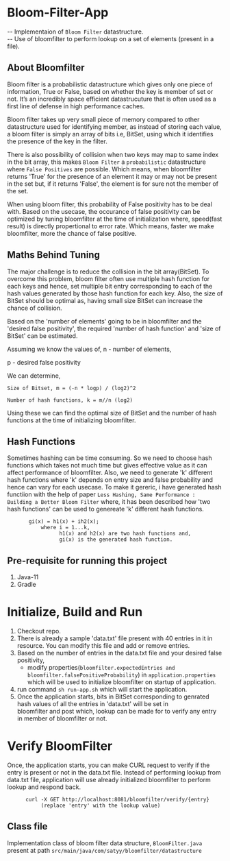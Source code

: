 # Bloom-Filter-App
-- Implementaion of `Bloom Filter` datastructure.  
-- Use of bloomfilter to perform lookup on a set of elements (present in a file).

## About Bloomfilter
Bloom filter is a probabilistic datastructure which gives only one piece of information, True or False, based on whether the key is member of set or not. It’s an incredibly space efficient datastrucuture that is often used as a first line of defense in high performance caches. 

Bloom filter takes up very small piece of memory compared to other datastructure used for identifying member, as instead of storing each value, a bloom filter is simply an array of bits i.e, BitSet, using which it identifies the presence of the key in the filter.

There is also possibility of collision when two keys may map to same index in the bit array, this makes `Bloom Filter` a `probabilistic` datastructure where `False Positives` are possible. Which means, when bloomfilter returns 'True' for the presence of an element it may or may not be present in the set but, if it returns 'False', the element is for sure not the member of the set.

When using bloom filter, this probability of False positivity has to be deal with. Based on the usecase, the occurance of false positivity can be optimized by tuning bloomfilter at the time of initialization where, speed(fast result) is directly propertional to error rate. Which means, faster we make bloomfilter, more the chance of false positive.

## Maths Behind Tuning

The major challenge is to reduce the collision in the bit array(BitSet). To overcome this problem, bloom filter often use multiple hash function for each keys and hence, set multiple bit entry corresponding to each of the hash values generated by those hash function for each key.
Also, the size of BitSet should be optimal as, having small size BitSet can increase the chance of collision.

Based on the 'number of elements' going to be in bloomfilter and the 'desired false positivity', the required 'number of hash function' and 'size of BitSet' can be estimated.

Assuming we know the values of, 
n - number of elements, 

p - desired false positivity

We can determine,
```
Size of Bitset, m = (-n * logp) / (log2)^2

Number of hash functions, k = m//n (log2)
```
Using these we can find the optimal size of BitSet and the number of hash functions at the time of initializing bloomfilter.

## Hash Functions

Sometimes hashing can be time consuming. So we need to choose hash functions which takes not much time but gives effective value as it can affect performance of bloomfilter. Also, we need to generate 'k' different hash functions where 'k' depends on entry size and false probability and hence can vary for each usecase.
To make it gereric, i have generated hash functiion with the help of paper `Less Hashing, Same Performance : Building a Better Bloom Filter` where, it has been described how 'two hash functions' can be used to genereate 'k' different hash functions.
 ```
        gi(x) = h1(x) + ih2(x);                 
            where i = 1...k,
                  h1(x) and h2(x) are two hash functions and,
                  gi(x) is the generated hash function.
 ```       
 
 ## Pre-requisite for running this project
 1. Java-11
 2. Gradle
 
 # Initialize, Build and Run
 1. Checkout repo.
 2. There is already a sample 'data.txt' file present with 40 entries in it in resource. You can modify this file and add or remove         entries.
 3. Based on the number of entries in the data.txt file and your desired false positivity, 
      - modify properties(`bloomfilter.expectedEntries and bloomfilter.falsePositiveProbability`) in `application.properties` which will         be used to initialize bloomfilter on startup of application.
 4. run command `sh run-app.sh` which will start the application.
 5. Once the application starts, bits in BitSet corresponding to genrated hash values of all the entries in 'data.txt' will be set in   
    bloomfilter and post which, lookup can be made for to verify any entry in member of bloomfilter or not.

 # Verify BloomFilter
 Once, the application starts, you can make CURL request to verify if the entry is present or not in the data.txt file. 
 Instead of performing lookup from data.txt file, application will use already initialized bloomfilter to perform lookup and respond 
 back.

```
      curl -X GET http://localhost:8081/bloomfilter/verify/{entry}  
           (replace 'entry' with the lookup value)
```

## Class file 
Implementation class of bloom filter data structure, 
   `BloomFilter.java` present at path `src/main/java/com/satyy/bloomfilter/datastructure`
 


